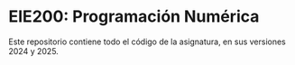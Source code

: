 # EIE200: Programación Numérica
Este repositorio contiene todo el código de la asignatura, en sus versiones 2024 y 2025.
